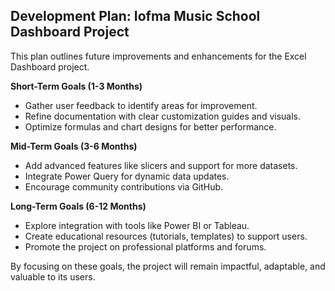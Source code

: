 ## Development Plan: Iofma Music School Dashboard Project

This plan outlines future improvements and enhancements for the Excel Dashboard project.



**Short-Term Goals (1-3 Months)**

- Gather user feedback to identify areas for improvement.
- Refine documentation with clear customization guides and visuals.
- Optimize formulas and chart designs for better performance.

**Mid-Term Goals (3-6 Months)**

- Add advanced features like slicers and support for more datasets.
- Integrate Power Query for dynamic data updates.
- Encourage community contributions via GitHub.

**Long-Term Goals (6-12 Months)**

- Explore integration with tools like Power BI or Tableau.
- Create educational resources (tutorials, templates) to support users.
- Promote the project on professional platforms and forums.


By focusing on these goals, the project will remain impactful, adaptable, and valuable to its users.
